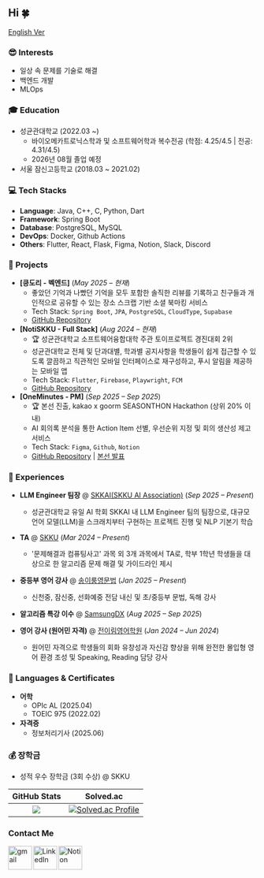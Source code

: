 ## Hi 🍀

[English Ver](README.md)

### 😎 Interests
- 일상 속 문제를 기술로 해결
- 백엔드 개발
- MLOps

### 🎓 Education
- 성균관대학교 (2022.03 ~)
    - 바이오메카트로닉스학과 및 소프트웨어학과 복수전공 (학점: 4.25/4.5 | 전공: 4.31/4.5)
    - 2026년 08월 졸업 예정
- 서울 잠신고등학교 (2018.03 ~ 2021.02) 

### 💻 Tech Stacks
- **Language**: Java, C++, C, Python, Dart
- **Framework**: Spring Boot
- **Database**: PostgreSQL, MySQL
- **DevOps**: Docker, Github Actions
- **Others**: Flutter, React, Flask, Figma, Notion, Slack, Discord

### 🚀 Projects
- **[킁도리 - 벡엔드]** (_May 2025 – 현재_)
  - 좋았던 기억과 나빴던 기억을 모두 포함한 솔직한 리뷰를 기록하고 친구들과 개인적으로 공유할 수 있는 장소 스크랩 기반 소셜 북마킹 서비스
  - Tech Stack: `Spring Boot`, `JPA`, `PostgreSQL`, `CloudType`, `Supabase`
  - [GitHub Repository](https://github.com/i-chaeyeon/9oormthon-keungdori-be)
- **[NotiSKKU - Full Stack]** (_Aug 2024 – 현재_)
    - 🏆 성균관대학교 소프트웨어융합대학 주관 토이프로젝트 경진대회 2위
  - 성균관대학교 전체 및 단과대별, 학과별 공지사항을 학생들이 쉽게 접근할 수 있도록 깔끔하고 직관적인 모바일 인터페이스로 재구성하고, 푸시 알림을 제공하는 모바일 앱
  - Tech Stack: `Flutter`, `Firebase`, `Playwright`, `FCM`
  - [GitHub Repository](https://github.com/Team-Notiskku)
- **[OneMinutes - PM]** (_Sep 2025 – Sep 2025_)
    - 🏆 본선 진출, kakao x goorm SEASONTHON Hackathon (상위 20% 이내)
  - AI 회의록 분석을 통한 Action Item 선별, 우선순위 지정 및 회의 생산성 제고 서비스
  - Tech Stack: `Figma`, `Github`, `Notion`
  - [GitHub Repository](https://github.com/9oormthon-univ/2025_SEASONTHON_TEAM_68_BE) | [본선 발표](OneMinutes_PT.pdf)


### 🎯 Experiences
- **LLM Engineer 팀장** @ [SKKAI(SKKU AI Association)](https://www.linkedin.com/company/skkai-sungkyunkwan-ai/posts/?feedView=all) (_Sep 2025 – Present_)
    -  성균관대학교 유일 AI 학회 SKKAI 내 LLM Engineer 팀의 팀장으로, 대규모 언어 모델(LLM)을 스크래치부터 구현하는 프로젝트 진행 및 NLP 기본기 학습

- **TA** @ [SKKU](https://www.skku.edu/skku/index.do) (_Mar 2024 – Present_)
  - '문제해결과 컴퓨팅사고' 과목 외 3개 과목에서 TA로, 학부 1학년 학생들을 대상으로 한 알고리즘 문제 해결 및 가이드라인 제시

- **중등부 영어 강사** @ [송이룸영문법](https://www.songirum.com/) (_Jan 2025 – Present_)
  - 신천중, 잠신중, 선화예중 전담 내신 및 초/중등부 문법, 독해 강사

- **알고리즘 특강 이수** @ [SamsungDX](https://www.samsung-dxrecruit.com/company) (_Aug 2025 – Sep 2025_)

- **영어 강사 (원어민 자격)** @ [전이림영어학원](https://blog.naver.com/jeonleelim0513) (_Jan 2024 – Jun 2024_)
  - 원어민 자격으로 학생들의 회화 유창성과 자신감 향상을 위해 완전한 몰입형 영어 환경 조성 및 Speaking, Reading 담당 강사

### 🏅 Languages & Certificates
- **어학**
  - OPIc AL (2025.04)
  - TOEIC 975 (2022.02)
- **자격증**
  - 정보처리기사 (2025.06)

### 💰 장학금
- 성적 우수 장학금 (3회 수상) @ SKKU
     

| GitHub Stats | Solved.ac |
|:-------------:|:-----------------:|
| <a href="https://github.com/anuraghazra/github-readme-stats"><img src="https://github-readme-stats.vercel.app/api?username=i-chaeyeon&rank_icon=github" /></a> | [![Solved.ac Profile](https://mazassumnida.wtf/api/v2/generate_badge?boj=ummmeohaji)](https://solved.ac/ummmeohaji) |


### Contact Me
[<img align="left" alt="gmail" width="48px" src="https://img.icons8.com/?size=100&id=P7UIlhbpWzZm&format=png&color=000000" />][gmail]
[<img align="left" alt="LinkedIn" width="48px" src="https://img.icons8.com/color/48/000000/linkedin.png" />][linkedin]
[<img align="left" alt="Notion" width="48px" src="https://img.icons8.com/?size=100&id=F6H2fsqXKBwH&format=png&color=000000" />][notion]

[gmail]: mailto:jenny.chaeyeon.lee@gmail.com
[linkedin]: https://www.linkedin.com/in/jennychaeyeonlee
[notion]: https://www.notion.so/19576687ba2f80948f1cc4042162fa0a     

